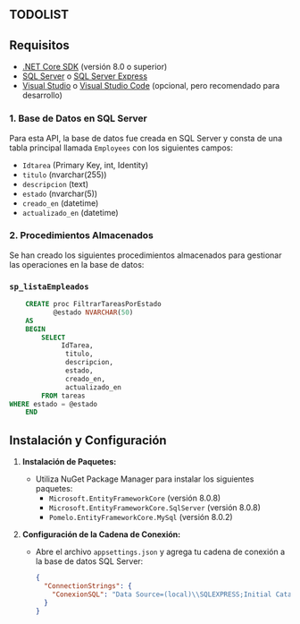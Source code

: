 ## TODOLIST 


## Requisitos

- [.NET Core SDK](https://dotnet.microsoft.com/download) (versión 8.0 o superior)
- [SQL Server](https://www.microsoft.com/en-us/sql-server/sql-server-downloads) o [SQL Server Express](https://www.microsoft.com/en-us/sql-server/sql-server-editions)
- [Visual Studio](https://visualstudio.microsoft.com/) o [Visual Studio Code](https://code.visualstudio.com/) (opcional, pero recomendado para desarrollo)

### 1. Base de Datos en SQL Server

Para esta API, la base de datos fue creada en SQL Server y consta de una tabla principal llamada `Employees` con los siguientes campos:

- `Idtarea` (Primary Key, int, Identity)
- `titulo` (nvarchar(255))
- `descripcion` (text)
- `estado` (nvarchar(5))
- `creado_en` (datetime)
- `actualizado_en` (datetime)

### 2. Procedimientos Almacenados

Se han creado los siguientes procedimientos almacenados para gestionar las operaciones en la base de datos:

### `sp_listaEmpleados`

```sql
    CREATE proc FiltrarTareasPorEstado
           @estado NVARCHAR(50) 
    AS 
    BEGIN
        SELECT
             IdTarea,
              titulo,
              descripcion,
              estado,
              creado_en,
              actualizado_en
        FROM tareas
WHERE estado = @estado
    END
  ```
## Instalación y Configuración

1. **Instalación de Paquetes:**
   - Utiliza NuGet Package Manager para instalar los siguientes paquetes:
     - `Microsoft.EntityFrameworkCore` (versión 8.0.8)
     - `Microsoft.EntityFrameworkCore.SqlServer` (versión 8.0.8)
     - `Pomelo.EntityFrameworkCore.MySql` (versión 8.0.2)

2. **Configuración de la Cadena de Conexión:**
   - Abre el archivo `appsettings.json` y agrega tu cadena de conexión a la base de datos SQL Server:

     ```json
     {
       "ConnectionStrings": {
         "ConexionSQL": "Data Source=(local)\\SQLEXPRESS;Initial Catalog=DBTodo;Trusted_Connection=True;TrustServerCertificate=True;"
       }
     }
     ```


